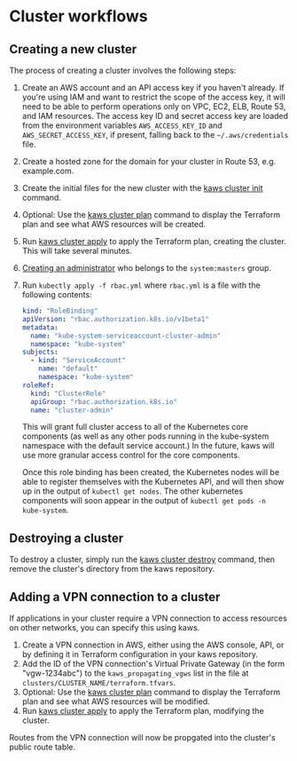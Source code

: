 # Cluster workflows

## Creating a new cluster

The process of creating a cluster involves the following steps:

1.  Create an AWS account and an API access key if you haven't already. If you're using IAM and want to restrict the scope of the access key, it will need to be able to perform operations only on VPC, EC2, ELB, Route 53, and IAM resources. The access key ID and secret access key are loaded from the environment variables `AWS_ACCESS_KEY_ID` and `AWS_SECRET_ACCESS_KEY`, if present, falling back to the `~/.aws/credentials` file.
2.  Create a hosted zone for the domain for your cluster in Route 53, e.g. example.com.
3.  Create the initial files for the new cluster with the [kaws cluster init](../references/cluster.md#init) command.
4.  Optional: Use the [kaws cluster plan](../references/cluster.md#plan) command to display the Terraform plan and see what AWS resources will be created.
5.  Run [kaws cluster apply](../references/cluster.md#apply) to apply the Terraform plan, creating the cluster. This will take several minutes.
6.  [Creating an administrator](admin.md) who belongs to the `system:masters` group.
7.  Run `kubectly apply -f rbac.yml` where `rbac.yml` is a file with the following contents:

    ``` yaml
    kind: "RoleBinding"
    apiVersion: "rbac.authorization.k8s.io/v1beta1"
    metadata:
      name: "kube-system-serviceaccount-cluster-admin"
      namespace: "kube-system"
    subjects:
      - kind: "ServiceAccount"
        name: "default"
        namespace: "kube-system"
    roleRef:
      kind: "ClusterRole"
      apiGroup: "rbac.authorization.k8s.io"
      name: "cluster-admin"
    ```

    This will grant full cluster access to all of the Kubernetes core components (as well as any other pods running in the kube-system namespace with the default service account.)
    In the future, kaws will use more granular access control for the core components.

    Once this role binding has been created, the Kubernetes nodes will be able to register themselves with the Kubernetes API, and will then show up in the output of `kubectl get nodes`.
    The other kubernetes components will soon appear in the output of `kubectl get pods -n kube-system`.

## Destroying a cluster

To destroy a cluster, simply run the [kaws cluster destroy](../references/cluster.md#destroy) command, then remove the cluster's directory from the kaws repository.

## Adding a VPN connection to a cluster

If applications in your cluster require a VPN connection to access resources on other networks, you can specify this using kaws.

1. Create a VPN connection in AWS, either using the AWS console, API, or by defining it in Terraform configuration in your kaws repository.
2. Add the ID of the VPN connection's Virtual Private Gateway (in the form "vgw-1234abc") to the `kaws_propagating_vgws` list in the file at `clusters/CLUSTER_NAME/terraform.tfvars`.
3. Optional: Use the [kaws cluster plan](../references/cluster.md#plan) command to display the Terraform plan and see what AWS resources will be modified.
4. Run [kaws cluster apply](../references/cluster.md#apply) to apply the Terraform plan, modifying the cluster.

Routes from the VPN connection will now be propgated into the cluster's public route table.
